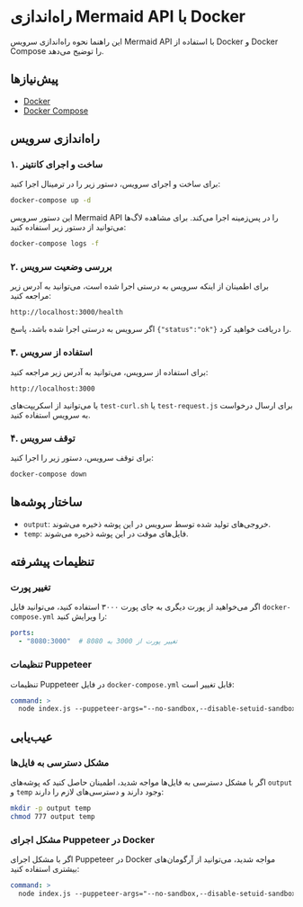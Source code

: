 # راه‌اندازی Mermaid API با Docker

این راهنما نحوه راه‌اندازی سرویس Mermaid API با استفاده از Docker و Docker Compose را توضیح می‌دهد.

## پیش‌نیازها

- [Docker](https://docs.docker.com/get-docker/)
- [Docker Compose](https://docs.docker.com/compose/install/)

## راه‌اندازی سرویس

### ۱. ساخت و اجرای کانتینر

برای ساخت و اجرای سرویس، دستور زیر را در ترمینال اجرا کنید:

```bash
docker-compose up -d
```

این دستور سرویس Mermaid API را در پس‌زمینه اجرا می‌کند. برای مشاهده لاگ‌ها می‌توانید از دستور زیر استفاده کنید:

```bash
docker-compose logs -f
```

### ۲. بررسی وضعیت سرویس

برای اطمینان از اینکه سرویس به درستی اجرا شده است، می‌توانید به آدرس زیر مراجعه کنید:

```
http://localhost:3000/health
```

اگر سرویس به درستی اجرا شده باشد، پاسخ `{"status":"ok"}` را دریافت خواهید کرد.

### ۳. استفاده از سرویس

برای استفاده از سرویس، می‌توانید به آدرس زیر مراجعه کنید:

```
http://localhost:3000
```

یا می‌توانید از اسکریپت‌های `test-curl.sh` یا `test-request.js` برای ارسال درخواست به سرویس استفاده کنید.

### ۴. توقف سرویس

برای توقف سرویس، دستور زیر را اجرا کنید:

```bash
docker-compose down
```

## ساختار پوشه‌ها

- `output`: خروجی‌های تولید شده توسط سرویس در این پوشه ذخیره می‌شوند.
- `temp`: فایل‌های موقت در این پوشه ذخیره می‌شوند.

## تنظیمات پیشرفته

### تغییر پورت

اگر می‌خواهید از پورت دیگری به جای پورت ۳۰۰۰ استفاده کنید، می‌توانید فایل `docker-compose.yml` را ویرایش کنید:

```yaml
ports:
  - "8080:3000"  # تغییر پورت از 3000 به 8080
```

### تنظیمات Puppeteer

تنظیمات Puppeteer در فایل `docker-compose.yml` قابل تغییر است:

```yaml
command: >
  node index.js --puppeteer-args="--no-sandbox,--disable-setuid-sandbox,--disable-dev-shm-usage"
```

## عیب‌یابی

### مشکل دسترسی به فایل‌ها

اگر با مشکل دسترسی به فایل‌ها مواجه شدید، اطمینان حاصل کنید که پوشه‌های `output` و `temp` وجود دارند و دسترسی‌های لازم را دارند:

```bash
mkdir -p output temp
chmod 777 output temp
```

### مشکل اجرای Puppeteer در Docker

اگر با مشکل اجرای Puppeteer در Docker مواجه شدید، می‌توانید از آرگومان‌های بیشتری استفاده کنید:

```yaml
command: >
  node index.js --puppeteer-args="--no-sandbox,--disable-setuid-sandbox,--disable-dev-shm-usage,--disable-gpu,--disable-software-rasterizer"
``` 